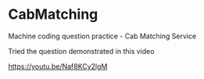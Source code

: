 # CabMatching
Machine coding question practice - Cab Matching Service

Tried the question demonstrated in this video

https://youtu.be/Naf8KCy2lgM
